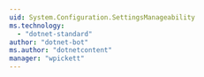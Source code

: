 ```yaml
---
uid: System.Configuration.SettingsManageability
ms.technology: 
  - "dotnet-standard"
author: "dotnet-bot"
ms.author: "dotnetcontent"
manager: "wpickett"
---
```

